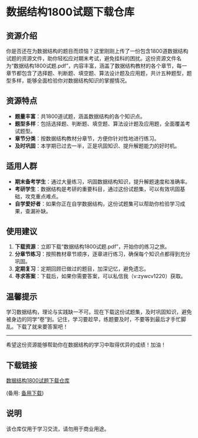 # 数据结构1800试题下载仓库

## 资源介绍

你是否还在为数据结构的题目而烦恼？这里刚刚上传了一份包含1800道数据结构试题的资源文件，助你轻松应对期末考试，避免挂科的困扰。这份资源文件名为“数据结构1800试题.pdf”，内容丰富，涵盖了数据结构教材的各个章节，每一章节都包含了选择题、判断题、填空题、算法设计题及应用题，共计五种题型，题型多样，能够全面检验你对数据结构知识的掌握情况。

## 资源特点

- **题量丰富**：共1800道试题，涵盖数据结构的各个知识点。
- **题型多样**：包括选择题、判断题、填空题、算法设计题及应用题，全面覆盖考试题型。
- **章节分类**：按数据结构教材分章节，方便你针对性地进行练习。
- **及时巩固**：本学期已过去一半，正是巩固知识、提升解题能力的好时机。

## 适用人群

- **期末备考学生**：通过大量练习，巩固数据结构知识，提升解题速度和准确率。
- **考研学生**：数据结构是考研的重要科目，通过这份试题集，可以有效巩固基础，攻克重点难点。
- **自学爱好者**：如果你正在自学数据结构，这份试题集可以帮助你检验学习成果，查漏补缺。

## 使用建议

1. **下载资源**：立即下载“数据结构1800试题.pdf”，开始你的练习之旅。
2. **分章节练习**：按照教材章节顺序，逐章进行练习，确保每个知识点都得到充分巩固。
3. **定期复习**：定期回顾已做过的题目，加深记忆，避免遗忘。
4. **寻求答案**：下载后，如果你需要答案，可以私信我（v:zywcv1220）获取。

## 温馨提示

学习数据结构，理论与实践缺一不可。现在下载这份试题集，及时巩固知识，避免被身边的同学“卷”到。记住，学习要趁早，练题要及时，不要等到最后才手忙脚乱。下载了就来要答案吧！

---

希望这份资源能够帮助你在数据结构的学习中取得优异的成绩！加油！

## 下载链接
[数据结构1800试题下载仓库](https://pan.quark.cn/s/7b807ae2a3b1) 

(备用: [备用下载](https://pan.baidu.com/s/1Q0JSNrEkxU6FrKVa8jczdg?pwd=1234))

## 说明

该仓库仅用于学习交流，请勿用于商业用途。
